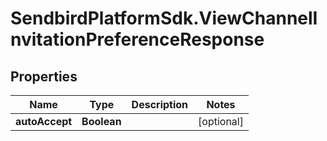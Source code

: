 # SendbirdPlatformSdk.ViewChannelInvitationPreferenceResponse

## Properties

Name | Type | Description | Notes
------------ | ------------- | ------------- | -------------
**autoAccept** | **Boolean** |  | [optional] 


